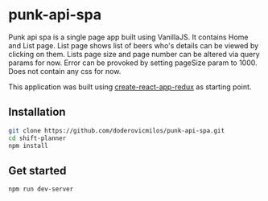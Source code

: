 # punk-api-spa
Punk api spa is a single page app built using VanillaJS. 
It contains Home and List page. List page shows list of beers who's details can be viewed by clicking on them.
Lists page size and page number can be altered via query params for now.
Error can be provoked by setting pageSize param to 1000. 
Does not contain any css for now.

This application was built using [create-react-app-redux](https://github.com/notrab/create-react-app-redux) as starting point. 

## Installation

```bash
git clone https://github.com/doderovicmilos/punk-api-spa.git
cd shift-planner
npm install
```

## Get started

```bash
npm run dev-server
```